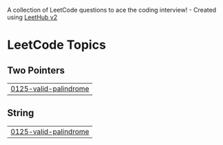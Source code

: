 A collection of LeetCode questions to ace the coding interview! - Created using [LeetHub v2](https://github.com/arunbhardwaj/LeetHub-2.0)
<!---LeetCode Topics Start-->
# LeetCode Topics
## Two Pointers
|  |
| ------- |
| [0125-valid-palindrome](https://github.com/selam1630/leetcode/tree/master/0125-valid-palindrome) |
## String
|  |
| ------- |
| [0125-valid-palindrome](https://github.com/selam1630/leetcode/tree/master/0125-valid-palindrome) |
<!---LeetCode Topics End-->
